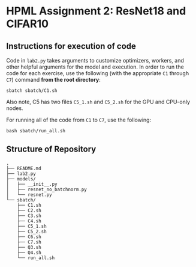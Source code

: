 

# HPML Assignment 2: ResNet18 and CIFAR10


## Instructions for execution of code

Code in `lab2.py` takes arguments to customize optimizers, workers, and other helpful arguments for the model and execution. In order to run the code for each exercise, use the following (with the appropriate `C1` through `C7`) command **from the root directory**:

    sbatch sbatch/C1.sh

Also note, C5 has two files `C5_1.sh` and `C5_2.sh` for the GPU and CPU-only nodes.

For running all of the code from `C1` to `C7`, use the following:

    bash sbatch/run_all.sh


## Structure of Repository

    .
    ├── README.md
    ├── lab2.py
    ├── models/
    │   ├── __init__.py
    │   ├── resnet_no_batchnorm.py
    │   └── resnet.py
    └── sbatch/
        ├── C1.sh
        ├── C2.sh
        ├── C3.sh
        ├── C4.sh
        ├── C5_1.sh
        ├── C5_2.sh
        ├── C6.sh
        ├── C7.sh
        ├── Q3.sh
        ├── Q4.sh
        └── run_all.sh

